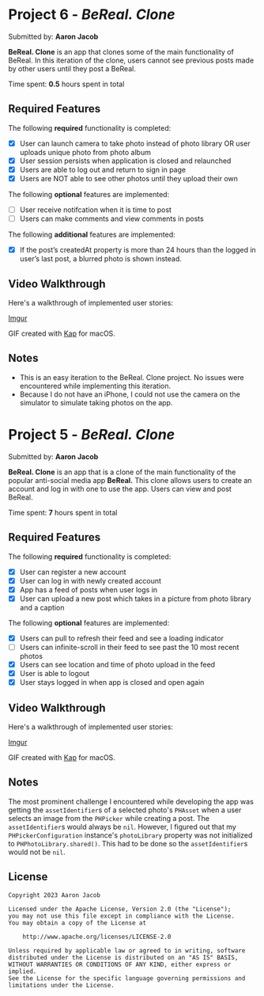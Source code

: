 # Project 6 - *BeReal. Clone*

Submitted by: **Aaron Jacob**

**BeReal. Clone** is an app that clones some of the main functionality of BeReal. In this iteration of the clone, users cannot see previous posts made by other users until they post a BeReal.

Time spent: **0.5** hours spent in total

## Required Features

The following **required** functionality is completed:

- [x] User can launch camera to take photo instead of photo library OR user uploads unique photo from photo album
- [x] User session persists when application is closed and relaunched
- [x] Users are able to log out and return to sign in page
- [x] Users are NOT able to see other photos until they upload their own	
 
The following **optional** features are implemented:

- [ ] User receive notifcation when it is time to post
- [ ] Users can make comments and view comments in posts	

The following **additional** features are implemented:

- [x] If the post’s createdAt property is more than 24 hours than the logged in user’s last post, a blurred photo is shown instead.

## Video Walkthrough

Here's a walkthrough of implemented user stories:

[Imgur](https://imgur.com/m84hlzO)

GIF created with [Kap](https://getkap.co/) for macOS.

## Notes

- This is an easy iteration to the BeReal. Clone project. No issues were encountered while implementing this iteration.
- Because I do not have an iPhone, I could not use the camera on the simulator to simulate taking photos on the app.

# Project 5 - *BeReal. Clone*

Submitted by: **Aaron Jacob**

**BeReal. Clone** is an app that is a clone of the main functionality of the popular anti-social media app **BeReal.** This clone allows users to create an account and log in with one to 
use the app. Users can view and post BeReal.

Time spent: **7** hours spent in total

## Required Features

The following **required** functionality is completed:

- [x] User can register a new account
- [x] User can log in with newly created account
- [x] App has a feed of posts when user logs in
- [x] User can upload a new post which takes in a picture from photo library and a caption	
 
The following **optional** features are implemented:

- [x] Users can pull to refresh their feed and see a loading indicator
- [ ] Users can infinite-scroll in their feed to see past the 10 most recent photos
- [x] Users can see location and time of photo upload in the feed	
- [x] User is able to logout
- [x] User stays logged in when app is closed and open again	

## Video Walkthrough

Here's a walkthrough of implemented user stories:

[Imgur](https://imgur.com/Yn9rxqw)

GIF created with [Kap](https://getkap.co/) for macOS.

## Notes

The most prominent challenge I encountered while developing the app was getting the `assetIdentifier`s of a selected photo's `PHAsset` when a user selects an image from the `PHPicker` while creating a post.
The `assetIdentifier`s would always be `nil`.
However, I figured out that my `PHPickerConfiguration` instance's `photoLibrary` property was not initialized to `PHPhotoLibrary.shared()`. This had to be done so the `assetIdentifier`s would not be `nil`.

## License

    Copyright 2023 Aaron Jacob

    Licensed under the Apache License, Version 2.0 (the "License");
    you may not use this file except in compliance with the License.
    You may obtain a copy of the License at

        http://www.apache.org/licenses/LICENSE-2.0

    Unless required by applicable law or agreed to in writing, software
    distributed under the License is distributed on an "AS IS" BASIS,
    WITHOUT WARRANTIES OR CONDITIONS OF ANY KIND, either express or implied.
    See the License for the specific language governing permissions and
    limitations under the License.

